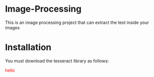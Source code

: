 # Image-Processing
This is an image processing project that can extract the text inside your images

# Installation  
You must download the tesseract library as follows:<br>

<p style="color : red">hello</p>


